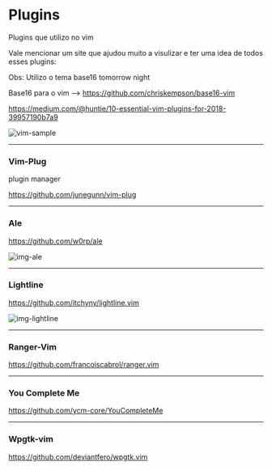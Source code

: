 Plugins
======

Plugins que utilizo no vim

Vale mencionar um site que ajudou muito a visulizar e ter uma idea de todos esses plugins:

Obs: Utilizo o tema base16 tomorrow night

Base16 para o vim --> https://github.com/chriskempson/base16-vim

https://medium.com/@huntie/10-essential-vim-plugins-for-2018-39957190b7a9

![vim-sample](https://github.com/luiznux/luiznux-config/blob/master/images/my-vim-sample.jpg)


------
### Vim-Plug

plugin manager

https://github.com/junegunn/vim-plug

-------
### Ale

https://github.com/w0rp/ale


![img-ale](https://github.com/luiznux/luiznux-config/blob/master/images/ale-sample.gif)


------------
### Lightline

https://github.com/itchyny/lightline.vim


![img-lightline](https://github.com/luiznux/luiznux-config/blob/master/images/powerline.png)

--------------
### Ranger-Vim

https://github.com/francoiscabrol/ranger.vim

-------------------
### You Complete Me

https://github.com/ycm-core/YouCompleteMe

------------------
### Wpgtk-vim

https://github.com/deviantfero/wpgtk.vim
